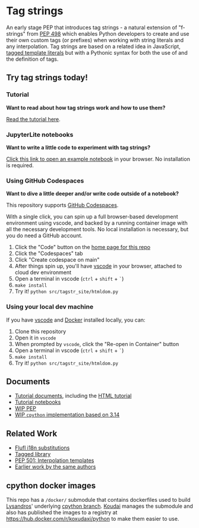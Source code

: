 # Tag strings

An early stage PEP that introduces tag strings - a natural extension of "f-strings" from [PEP 498](https://peps.python.org/pep-0498/) which enables Python developers to create and use their own custom tags (or prefixes) when working with string literals and any interpolation. Tag strings are based on a related idea in JavaScript, [tagged template literals](https://developer.mozilla.org/en-US/docs/Web/JavaScript/Reference/Template_literals#tagged_templates) but with a Pythonic syntax for both the use of and the definition of tags.

## Try tag strings today!

### Tutorial

**Want to read about how tag strings work and how to use them?**

[Read the tutorial here](https://pauleveritt.github.io/tagstr-site/).


### JupyterLite notebooks

**Want to write a little code to experiment with tag strings?**

[Click this link to open an example notebook](https://pauleveritt.github.io/tagstr-site/playground/lab/index.html?path=greet.ipynb) in your browser. No installation is required.

### Using GitHub Codespaces

**Want to dive a little deeper and/or write code outside of a notebook?**

This repository supports [GitHub Codespaces](https://github.com/features/codespaces).

With a single click, you can spin up a full browser-based development environment using vscode, and backed by a running container image with all the necessary development tools. No local installation is necessary, but you do need a GitHub account.

1. Click the "Code" button on the [home page for this repo](https://github.com/pauleveritt/tagstr-site/?tab=readme-ov-file)
1. Click the "Codespaces" tab
1. Click "Create codespace on main"
1. After things spin up, you'll have [vscode](https://code.visualstudio.com/) in your browser, attached to cloud dev environment
1. Open a terminal in vscode (`ctrl` + `shift` + `` ` ``)
1. `make install`
1. Try it! `python src/tagstr_site/htmldom.py`

### Using your local dev machine

If you have [vscode](https://code.visualstudio.com/) and [Docker](https://www.docker.com/) installed locally, you can:

1. Clone this repository
1. Open it in `vscode`
1. When prompted by `vscode`, click the "Re-open in Container" button
1. Open a terminal in vscode (`ctrl` + `shift` + `` ` ``)
1. `make install`
1. Try it! `python src/tagstr_site/htmldom.py`

## Documents

- [Tutorial documents](https://pauleveritt.github.io/tagstr-site/), including the [HTML tutorial](https://pauleveritt.github.io/tagstr-site/htmlbuilder.html)
- [Tutorial notebooks](https://pauleveritt.github.io/tagstr-site/playground/lab/index.html?path=greet.ipynb)
- [WIP PEP](https://github.com/python/peps/pull/3858)
- [WIP `cpython` implementation based on 3.14](https://github.com/lysnikolaou/cpython/tree/tag-strings-rebased)

## Related Work

- [Flufl i18n substitutions](https://flufli18n.readthedocs.io/en/stable/using.html#substitutions-and-placeholders)
- [Tagged library](https://github.com/jviide/tagged)
- [PEP 501: Interpolation templates](https://peps.python.org/pep-0501/)
- [Earlier work by the same authors](https://github.com/jimbaker/fl-string-pep)

## cpython docker images

This repo has a `/docker/` submodule that contains dockerfiles used to build [Lysandros](https://github.com/lysnikolaou)' underlying [cpython branch](https://github.com/lysnikolaou/cpython/tree/tag-strings-rebased). [Koudai](https://github.com/koxudaxi) manages the submodule and also has published the images to a registry at https://hub.docker.com/r/koxudaxi/python to make them easier to use.

